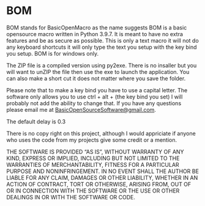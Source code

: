 # BOM
BOM stands for BasicOpenMacro as the name suggests BOM is a basic opensource macro written in Python 3.9.7. It is meant to have no extra features and be as secure as possible. This is only a text macro it will not do any keyboard shortcuts it will only type the text you setup with the key bind you setup. BOM is for windows only.

The ZIP file is a compiled version using py2exe. There is no insaller but you will want to unZIP the file then use the exe to launch the application. You can also make a short cut it does not matter where you save the folder.

Please note that to make a key bind you have to use a capital letter. The software only allows you to use ctrl + alt + (the key bind you set) I will probably not add the ability to change that. If you have any questions please email me at BasicOpenSourceSoftware@gmail.com.

The default delay is 0.3

There is no copy right on this project, although I would appriciate if anyone who uses the code from my projects give some credit or a mention.

THE SOFTWARE IS PROVIDED “AS IS”, WITHOUT WARRANTY OF ANY KIND, EXPRESS OR IMPLIED, INCLUDING BUT NOT LIMITED TO THE WARRANTIES OF MERCHANTABILITY, FITNESS FOR A PARTICULAR PURPOSE AND NONINFRINGEMENT. IN NO EVENT SHALL THE AUTHOR BE LIABLE FOR ANY CLAIM, DAMAGES OR OTHER LIABILITY, WHETHER IN AN ACTION OF CONTRACT, TORT OR OTHERWISE, ARISING FROM, OUT OF OR IN CONNECTION WITH THE SOFTWARE OR THE USE OR OTHER DEALINGS IN OR WITH THE SOFTWARE OR CODE.
